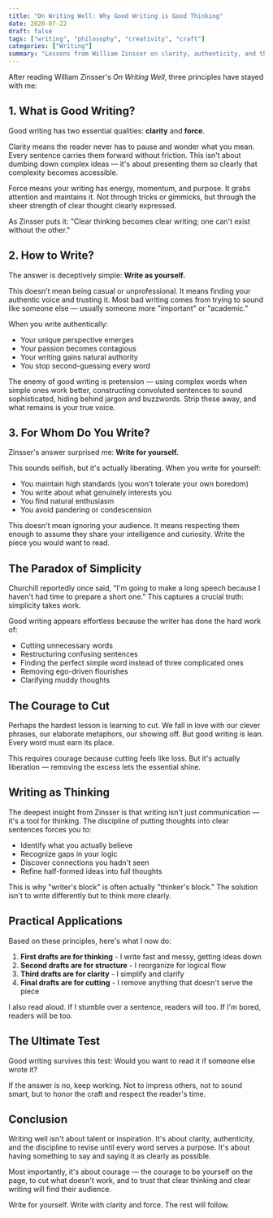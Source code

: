 ```yaml
---
title: "On Writing Well: Why Good Writing is Good Thinking"
date: 2020-07-22
draft: false
tags: ["writing", "philosophy", "creativity", "craft"]
categories: ["Writing"]
summary: "Lessons from William Zinsser on clarity, authenticity, and the courage to write for yourself."
---
```


After reading William Zinsser's *On Writing Well*, three principles have stayed with me:

## 1. What is Good Writing?

Good writing has two essential qualities: **clarity** and **force**.

Clarity means the reader never has to pause and wonder what you mean. Every sentence carries them forward without friction. This isn't about dumbing down complex ideas — it's about presenting them so clearly that complexity becomes accessible.

Force means your writing has energy, momentum, and purpose. It grabs attention and maintains it. Not through tricks or gimmicks, but through the sheer strength of clear thought clearly expressed.

As Zinsser puts it: "Clear thinking becomes clear writing; one can't exist without the other."

## 2. How to Write?

The answer is deceptively simple: **Write as yourself.**

This doesn't mean being casual or unprofessional. It means finding your authentic voice and trusting it. Most bad writing comes from trying to sound like someone else — usually someone more "important" or "academic."

When you write authentically:
- Your unique perspective emerges
- Your passion becomes contagious
- Your writing gains natural authority
- You stop second-guessing every word

The enemy of good writing is pretension — using complex words when simple ones work better, constructing convoluted sentences to sound sophisticated, hiding behind jargon and buzzwords. Strip these away, and what remains is your true voice.

## 3. For Whom Do You Write?

Zinsser's answer surprised me: **Write for yourself.**

This sounds selfish, but it's actually liberating. When you write for yourself:
- You maintain high standards (you won't tolerate your own boredom)
- You write about what genuinely interests you
- You find natural enthusiasm
- You avoid pandering or condescension

This doesn't mean ignoring your audience. It means respecting them enough to assume they share your intelligence and curiosity. Write the piece you would want to read.

## The Paradox of Simplicity

Churchill reportedly once said, "I'm going to make a long speech because I haven't had time to prepare a short one." This captures a crucial truth: simplicity takes work.

Good writing appears effortless because the writer has done the hard work of:
- Cutting unnecessary words
- Restructuring confusing sentences
- Finding the perfect simple word instead of three complicated ones
- Removing ego-driven flourishes
- Clarifying muddy thoughts

## The Courage to Cut

Perhaps the hardest lesson is learning to cut. We fall in love with our clever phrases, our elaborate metaphors, our showing off. But good writing is lean. Every word must earn its place.

This requires courage because cutting feels like loss. But it's actually liberation — removing the excess lets the essential shine.

## Writing as Thinking

The deepest insight from Zinsser is that writing isn't just communication — it's a tool for thinking. The discipline of putting thoughts into clear sentences forces you to:
- Identify what you actually believe
- Recognize gaps in your logic
- Discover connections you hadn't seen
- Refine half-formed ideas into full thoughts

This is why "writer's block" is often actually "thinker's block." The solution isn't to write differently but to think more clearly.

## Practical Applications

Based on these principles, here's what I now do:

1. **First drafts are for thinking** - I write fast and messy, getting ideas down
2. **Second drafts are for structure** - I reorganize for logical flow
3. **Third drafts are for clarity** - I simplify and clarify
4. **Final drafts are for cutting** - I remove anything that doesn't serve the piece

I also read aloud. If I stumble over a sentence, readers will too. If I'm bored, readers will be too.

## The Ultimate Test

Good writing survives this test: Would you want to read it if someone else wrote it?

If the answer is no, keep working. Not to impress others, not to sound smart, but to honor the craft and respect the reader's time.

## Conclusion

Writing well isn't about talent or inspiration. It's about clarity, authenticity, and the discipline to revise until every word serves a purpose. It's about having something to say and saying it as clearly as possible.

Most importantly, it's about courage — the courage to be yourself on the page, to cut what doesn't work, and to trust that clear thinking and clear writing will find their audience.

Write for yourself. Write with clarity and force. The rest will follow.